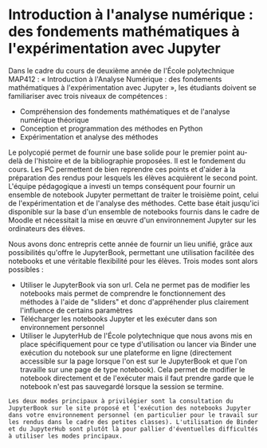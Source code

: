 # Introduction à l'analyse numérique : des fondements mathématiques à l'expérimentation avec Jupyter 

Dans le cadre du cours de deuxième année de l'École polytechnique MAP412 : « Introduction à l'Analyse Numérique : des fondements mathématiques à l'expérimentation avec Jupyter », les étudiants doivent se familiariser avec trois niveaux de compétences : 

- Compréhension des fondements mathématiques et de l'analyse numérique théorique
- Conception et programmation des méthodes en Python 
- Expérimentation et analyse des méthodes 

Le polycopié permet de fournir une base solide pour le premier point au-delà de l'histoire et de la bibliographie proposées. Il est le fondement du cours. Les PC permettent de bien reprendre ces points et d'aider à la préparation des rendus pour lesquels les élèves acquièrent le second point. L'équipe pédagogique a investi un temps conséquent pour fournir un ensemble de notebook Jupyter permettant de traiter le troisième point, celui de l'expérimentation et de l'analyse des méthodes. Cette base était jusqu'ici disponible sur la base d'un ensemble de notebooks fournis dans le cadre de Moodle et nécessitait la mise en œuvre d'un environnement Jupyter sur les ordinateurs des élèves. 

Nous avons donc entrepris cette année de fournir un lieu unifié, grâce aux possibilités qu'offre le JupyterBook, permettant une utilisation facilitée des notebooks et une véritable flexibilité pour les élèves. Trois modes sont alors possibles : 

- Utiliser le JupyterBook via son url. Cela ne permet pas de modifier les notebooks mais permet de comprendre le fonctionnement des méthodes à l'aide de "sliders" et donc d'appréhender plus clairement l'influence de certains paramètres
- Télécharger les notebooks Jupyter et les exécuter dans son environnement personnel 
- Utiliser le JupyterHub de l'École polytechnique que nous avons mis en place spécifiquement pour ce type d'utilisation ou lancer via Binder une exécution du notebook sur une plateforme en ligne (directement accessible sur la page lorsque l'on est sur le JupyterBook et que l'on travaille sur une page de type notebook). Cela permet de modifier le notebook directement et de l'exécuter mais il faut prendre garde que le notebook n'est pas sauvegardé lorsque la session se termine.



```{note}
Les deux modes principaux à privilégier sont la consultation du JupyterBook sur le site proposé et l'exécution des notebooks Jupyter dans votre environnement personnel (en particulier pour le travail sur les rendus dans le cadre des petites classes). L'utilisation de Binder et du JupyterHub sont plutôt là pour pallier d'éventuelles difficultés à utiliser les modes principaux. 
```

